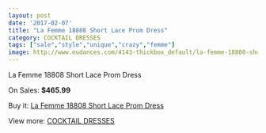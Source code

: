```yaml
---
layout: post
date: '2017-02-07'
title: "La Femme 18808 Short Lace Prom Dress"
category: COCKTAIL DRESSES
tags: ["sale","style","unique","crazy","femme"]
image: http://www.eudances.com/4143-thickbox_default/la-femme-18808-short-lace-prom-dress.jpg
---
```

La Femme 18808 Short Lace Prom Dress

On Sales: **$465.99**
<a href="https://www.eudances.com/en/cocktail-dresses/1385-la-femme-18808-short-lace-prom-dress.html"><amp-img layout="responsive" width="600" height="600" src="//www.eudances.com/4143-thickbox_default/la-femme-18808-short-lace-prom-dress.jpg" alt="La Femme 18808 Short Lace Prom Dress 0" /></a>
<a href="https://www.eudances.com/en/cocktail-dresses/1385-la-femme-18808-short-lace-prom-dress.html"><amp-img layout="responsive" width="600" height="600" src="//www.eudances.com/4144-thickbox_default/la-femme-18808-short-lace-prom-dress.jpg" alt="La Femme 18808 Short Lace Prom Dress 1" /></a>

Buy it: [La Femme 18808 Short Lace Prom Dress](https://www.eudances.com/en/cocktail-dresses/1385-la-femme-18808-short-lace-prom-dress.html "La Femme 18808 Short Lace Prom Dress")

View more: [COCKTAIL DRESSES](https://www.eudances.com/en/14-cocktail-dresses "COCKTAIL DRESSES")
